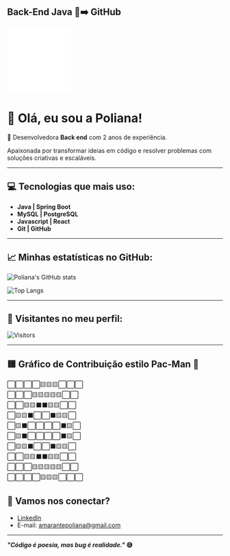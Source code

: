 
## Back-End Java 🚀➡️ GitHub

[![Java to GitHub Animation](./assets/java_to_github_small.gif)](https://github.com/POLLY1515)



# 👋 Olá, eu sou a Poliana!

🚀 Desenvolvedora **Back end** com 2 anos de experiência.

Apaixonada por transformar ideias em código e resolver problemas com soluções criativas e escaláveis.

---

## 💻 Tecnologias que mais uso:

- **Java | Spring Boot**
- **MySQL | PostgreSQL**
- **Javascript |  React**
- **Git | GitHub**

---

## 📈 Minhas estatísticas no GitHub:

![Poliana's GitHub stats](https://github-readme-stats.vercel.app/api?username=POLLY1515&show_icons=true&theme=tokyonight)

![Top Langs](https://github-readme-stats.vercel.app/api/top-langs/?username=POLLY1515&layout=compact&theme=tokyonight)

---

## 🚀 Visitantes no meu perfil:

![Visitors](https://komarev.com/ghpvc/?username=POLLY1515&color=blue)

---

###
## 🟨 Gráfico de Contribuição estilo Pac-Man 🍒

⬜⬜⬜⬜🟨🟨🟨⬜⬜⬜  
⬜⬜⬜🟨🟨🟨🟨🟨⬜⬜  
⬜⬜🟨🟨⬛⬛🟨🟨⬜⬜  
⬜🟨🟨⬛⬜⬜⬛🟨🟨⬜  
⬜🟨⬛⬜⬜⬜⬜⬛🟨⬜  
⬜🟨⬛⬜⬜⬜⬜⬛🟨⬜  
⬜🟨🟨⬛⬜⬜⬛🟨🟨⬜  
⬜⬜🟨🟨⬛⬛🟨🟨⬜⬜  
⬜⬜⬜🟨🟨🟨🟨🟨⬜⬜  
⬜⬜⬜⬜🟨🟨🟨⬜⬜⬜  


###

## 🤝 Vamos nos conectar?

- [LinkedIn](https://www.linkedin.com/in/poliana-beatriz-amarante/)
- E-mail: amarantepoliana@gmail.com

---

**_"Código é poesia, mas bug é realidade."_ 😅**











  
